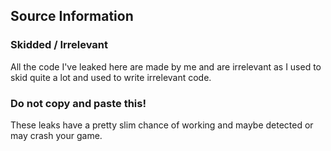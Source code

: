 ## Source Information
### Skidded / Irrelevant
All the code I've leaked here are made by me and are irrelevant as I used to skid quite a lot and used to write irrelevant code.

### Do not copy and paste this!
These leaks have a pretty slim chance of working and maybe detected or may crash your game.

